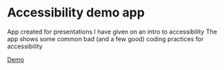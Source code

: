 # Accessibility demo app
App created for presentations I have given on an intro to accessibility
The app shows some common bad (and a few good) coding practices for accessibility

[Demo](http://a11y-demo.s3-website-us-west-2.amazonaws.com)